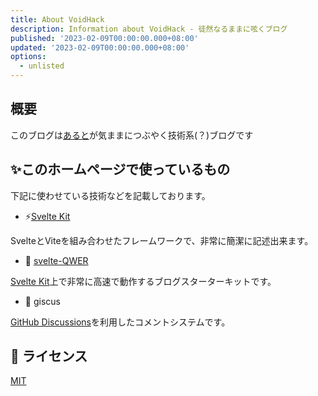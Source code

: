 ```yaml
---
title: About VoidHack
description: Information about VoidHack - 徒然なるままに呟くブログ
published: '2023-02-09T00:00:00.000+08:00'
updated: '2023-02-09T00:00:00.000+08:00'
options:
  - unlisted
---
```


## 概要

このブログは[あると](https://twitter.com/const_root/)が気ままにつぶやく技術系(？)ブログです

## ✨このホームページで使っているもの
下記に使わせている技術などを記載しております。


- ⚡[Svelte Kit](https://kit.svelte.jp/)

SvelteとViteを組み合わせたフレームワークで、非常に簡潔に記述出来ます。

- 🤗 [svelte-QWER](https://github.com/kwchang0831/svelte-QWER)

[Svelte Kit](https://kit.svelte.jp/)上で非常に高速で動作するブログスターターキットです。

- 💎 giscus

[GitHub Discussions](https://docs.github.com/en/discussions)を利用したコメントシステムです。



## 📝 ライセンス

[MIT](https://github.com/Nich87/VoidHack/blob/main/LICENSE)